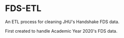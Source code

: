 # FDS-ETL
An ETL process for cleaning JHU's Handshake FDS data.

First created to handle Academic Year 2020's FDS data.
